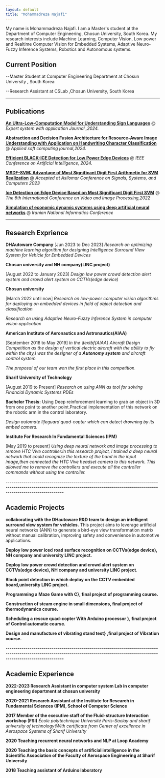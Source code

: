 ```yaml
---
layout: default
title: "Mohammadreza Najafi"
---
```


My name is Mohammadreza Najafi. I am a Master's student at the Department of Computer Engineering, Chosun University, South Korea. My research interests include Machine Learning, Computer Vision, Low power and Realtime Computer Vision for Embedded Systems, Adaptive Neuro-Fuzzy Inference Systems, Robotics and Autonomous systems.

## Current Position 

--Master Student at Computer Engineering Department at Chosun University , South Korea

--Research Assistant at CSLab ,Chosun University, South Korea

-------------------------------------------------------------------------------------------------------------------------------------------------------------------------------------
## Publications 
**[An Ultra-Low-Computation Model for Understanding Sign Languages](https://papers.ssrn.com/sol3/papers.cfm?abstract_id=4648031)** @ *Expert system with application Journal
,2024.*

**[Abstraction and Decision Fusion Architecture for Resource-Aware Image Understanding with Application on Handwriting Character Classification](https://papers.ssrn.com/sol3/papers.cfm?abstract_id=4632037)** @ *Applied soft computing journal,2024.*

**[Efficient BLACK-ICE Detection for Low Power Edge Devices](/Black.pdf)** @ *IEEE Conference on Artificial Intelligence, 2024.*

**[MSDF-SVM: Advantage of Most Significant Digit First Arithmetic for SVM Realization](https://cmsworkshops.com/Asilomar2023/view_session.php?SessionID=1106)** @ *Accepted at  Asilomar Conference on Signals, Systems, and Computers 2023*

**[Ice Detection on Edge Device Based on Most Significant Digit First SVM](https://dl.acm.org/doi/10.1145/3579109.3579120)** @ *The 6th International Conference on Video and Image Processing,2022*

**[Simulation of economic dynamic systems using deep artificial neural networks](https://civilica.com/doc/1002107/)** @ *Iranian National Informatics Conference*


-------------------------------------------------------------------------------------------------------------------------------------------------------------------------------------
## Research Exprience 
**DHAutoware Company**
[Jun 2023 to Dec 2023]
*Research on optimizing machine learning algorithm for designing Intelligence Surround View System for Vehicle for Embedded Devices*

**Chosun university and NH company(LINC project)**

[August 2022 to January  2023]
*Design low power crowd detection alert system and crowd alert system on CCTVs(edge device)*


**Chosun university**

[March 2022 until now]
*Research on low-power computer vision algorithms for deploying on embedded devices in field of object detection and classification*

*Research on using Adaptive Neuro-Fuzzy Inference System in computer vision application*


**American Institute of Aeronautics and Astronautics(AIAA)**

[September 2018 to May 2019]
*In the \textbf{AIAA} Aircraft Design Competition as the design of vertical electric aircraft with the ability to fly within the city,I was the designer of a **Autonomy system** and aircraft control system.*

*The proposal of our team won the first place in this competition.*

**Sharif University of Technology**

[August 2019 to Present]
*Research on using ANN as tool for solving  Financial Dynamic Systems PDEs*

**Bachelor Thesis:**
Using Deep reinforcement learning to grab an object in 3D from one point to another point.Practical implementation of this network on the robotic arm in the control laboratory.

*Design automate lifeguard quad-copter which can detect drowning by its embed camera.*

**Institute For Research In Fundamental Sciences (IPM)**

[May 2019 to present]
*Using deep neural network and image processing to remove HTC Vive controller.In this research project, I trained a deep neural network that could recognize the texture of the hand in the input image,then connected the HTC Vive headset camera to this network. This allowed me to remove the controllers and execute all the controller commands without using the controller.*

**-------------------------------------------------------------------------------------------------------------------------------------------------------------------------------------**
## Academic Projects

**collaborating with the DHautoware R&D team to design an intelligent surround view system for vehicles.**
This project aims to leverage artificial neural networks (ANN) to generate a bird-eye view transformation matrix without manual calibration, improving safety and convenience in automotive applications.

**Deploy low power iced road surface recognition on CCTVs(edge device), NH company and university LINC project.**

**Deploy low power crowd detection and crowd alert system on CCTVs(edge device), NH company and university LINC project.**

**Block point detection in which deploy on the CCTV embedded board,university LINC project.**

**Programming a Maze Game with C}, final project of programming course.**

**Construction of steam engine in small dimensions, final project of thermodynamics course.**

**Scheduling a rescue quad-copter With Arduino processor }, final project of Control automatic course.**

**Design and manufacture of vibrating stand test} ,final project of Vibration  course.**

**-------------------------------------------------------------------------------------------------------------------------------------------------------------------------------------**
## Academic Experience

**2022-2023 Research Assistant in computer system Lab in computer engineering department at chosun university**

**2020-2021 Research Assistant at the Institute for Research in Fundamental Sciences (IPM), School of Computer Science**

**2017 Member of the executive staff of the Fluid-structure Interaction workshop (FSI)**
*École polytechnique Université Paris-Saclay  and sharif university of technology(With certificate from  Center of excellence in Aerospace Systems of Sharif University*

**2020 Teaching recurrent neural networks and NLP at Loop Academy**

**2020 Teaching the basic concepts of artificial intelligence in the Scientific Association of the Faculty of Aerospace Engineering at Sharif University**

**2018 Teaching assistant of Arduino laboratory**


